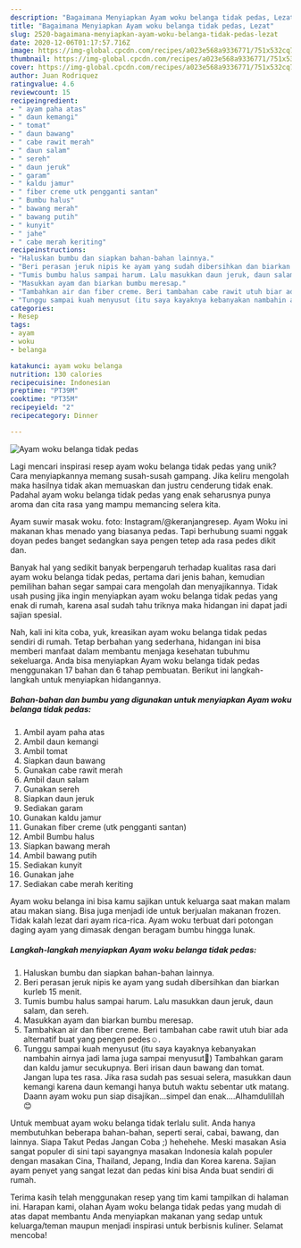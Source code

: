 ```yaml
---
description: "Bagaimana Menyiapkan Ayam woku belanga tidak pedas, Lezat"
title: "Bagaimana Menyiapkan Ayam woku belanga tidak pedas, Lezat"
slug: 2520-bagaimana-menyiapkan-ayam-woku-belanga-tidak-pedas-lezat
date: 2020-12-06T01:17:57.716Z
image: https://img-global.cpcdn.com/recipes/a023e568a9336771/751x532cq70/ayam-woku-belanga-tidak-pedas-foto-resep-utama.jpg
thumbnail: https://img-global.cpcdn.com/recipes/a023e568a9336771/751x532cq70/ayam-woku-belanga-tidak-pedas-foto-resep-utama.jpg
cover: https://img-global.cpcdn.com/recipes/a023e568a9336771/751x532cq70/ayam-woku-belanga-tidak-pedas-foto-resep-utama.jpg
author: Juan Rodriquez
ratingvalue: 4.6
reviewcount: 15
recipeingredient:
- " ayam paha atas"
- " daun kemangi"
- " tomat"
- " daun bawang"
- " cabe rawit merah"
- " daun salam"
- " sereh"
- " daun jeruk"
- " garam"
- " kaldu jamur"
- " fiber creme utk pengganti santan"
- " Bumbu halus"
- " bawang merah"
- " bawang putih"
- " kunyit"
- " jahe"
- " cabe merah keriting"
recipeinstructions:
- "Haluskan bumbu dan siapkan bahan-bahan lainnya."
- "Beri perasan jeruk nipis ke ayam yang sudah dibersihkan dan biarkan kurleb 15 menit."
- "Tumis bumbu halus sampai harum. Lalu masukkan daun jeruk, daun salam, dan sereh."
- "Masukkan ayam dan biarkan bumbu meresap."
- "Tambahkan air dan fiber creme. Beri tambahan cabe rawit utuh biar ada alternatif buat yang pengen pedes☺️."
- "Tunggu sampai kuah menyusut (itu saya kayaknya kebanyakan nambahin airnya jadi lama juga sampai menyusut🤭) Tambahkan garam dan kaldu jamur secukupnya. Beri irisan daun bawang dan tomat. Jangan lupa tes rasa. Jika rasa sudah pas sesuai selera, masukkan daun kemangi karena daun kemangi hanya butuh waktu sebentar utk matang. Daann ayam woku pun siap disajikan...simpel dan enak....Alhamdulillah😊"
categories:
- Resep
tags:
- ayam
- woku
- belanga

katakunci: ayam woku belanga 
nutrition: 130 calories
recipecuisine: Indonesian
preptime: "PT39M"
cooktime: "PT35M"
recipeyield: "2"
recipecategory: Dinner

---
```



![Ayam woku belanga tidak pedas](https://img-global.cpcdn.com/recipes/a023e568a9336771/751x532cq70/ayam-woku-belanga-tidak-pedas-foto-resep-utama.jpg)

Lagi mencari inspirasi resep ayam woku belanga tidak pedas yang unik? Cara menyiapkannya memang susah-susah gampang. Jika keliru mengolah maka hasilnya tidak akan memuaskan dan justru cenderung tidak enak. Padahal ayam woku belanga tidak pedas yang enak seharusnya punya aroma dan cita rasa yang mampu memancing selera kita.

Ayam suwir masak woku. foto: Instagram/@keranjangresep. Ayam Woku ini makanan khas menado yang biasanya pedas. Tapi berhubung suami nggak doyan pedes banget sedangkan saya pengen tetep ada rasa pedes dikit dan.

Banyak hal yang sedikit banyak berpengaruh terhadap kualitas rasa dari ayam woku belanga tidak pedas, pertama dari jenis bahan, kemudian pemilihan bahan segar sampai cara mengolah dan menyajikannya. Tidak usah pusing jika ingin menyiapkan ayam woku belanga tidak pedas yang enak di rumah, karena asal sudah tahu triknya maka hidangan ini dapat jadi sajian spesial.


Nah, kali ini kita coba, yuk, kreasikan ayam woku belanga tidak pedas sendiri di rumah. Tetap berbahan yang sederhana, hidangan ini bisa memberi manfaat dalam membantu menjaga kesehatan tubuhmu sekeluarga. Anda bisa menyiapkan Ayam woku belanga tidak pedas menggunakan 17 bahan dan 6 tahap pembuatan. Berikut ini langkah-langkah untuk menyiapkan hidangannya.

<!--inarticleads1-->

##### Bahan-bahan dan bumbu yang digunakan untuk menyiapkan Ayam woku belanga tidak pedas:

1. Ambil  ayam paha atas
1. Ambil  daun kemangi
1. Ambil  tomat
1. Siapkan  daun bawang
1. Gunakan  cabe rawit merah
1. Ambil  daun salam
1. Gunakan  sereh
1. Siapkan  daun jeruk
1. Sediakan  garam
1. Gunakan  kaldu jamur
1. Gunakan  fiber creme (utk pengganti santan)
1. Ambil  Bumbu halus
1. Siapkan  bawang merah
1. Ambil  bawang putih
1. Sediakan  kunyit
1. Gunakan  jahe
1. Sediakan  cabe merah keriting


Ayam woku belanga ini bisa kamu sajikan untuk keluarga saat makan malam atau makan siang. Bisa juga menjadi ide untuk berjualan makanan frozen. Tidak kalah lezat dari ayam rica-rica. Ayam woku terbuat dari potongan daging ayam yang dimasak dengan beragam bumbu hingga lunak. 

<!--inarticleads2-->

##### Langkah-langkah menyiapkan Ayam woku belanga tidak pedas:

1. Haluskan bumbu dan siapkan bahan-bahan lainnya.
1. Beri perasan jeruk nipis ke ayam yang sudah dibersihkan dan biarkan kurleb 15 menit.
1. Tumis bumbu halus sampai harum. Lalu masukkan daun jeruk, daun salam, dan sereh.
1. Masukkan ayam dan biarkan bumbu meresap.
1. Tambahkan air dan fiber creme. Beri tambahan cabe rawit utuh biar ada alternatif buat yang pengen pedes☺️.
1. Tunggu sampai kuah menyusut (itu saya kayaknya kebanyakan nambahin airnya jadi lama juga sampai menyusut🤭) Tambahkan garam dan kaldu jamur secukupnya. Beri irisan daun bawang dan tomat. Jangan lupa tes rasa. Jika rasa sudah pas sesuai selera, masukkan daun kemangi karena daun kemangi hanya butuh waktu sebentar utk matang. Daann ayam woku pun siap disajikan...simpel dan enak....Alhamdulillah😊


Untuk membuat ayam woku belanga tidak terlalu sulit. Anda hanya membutuhkan beberapa bahan-bahan, seperti serai, cabai, bawang, dan lainnya. Siapa Takut Pedas Jangan Coba ;) hehehehe. Meski masakan Asia sangat populer di sini tapi sayangnya masakan Indonesia kalah populer dengan masakan Cina, Thailand, Jepang, India dan Korea karena. Sajian ayam penyet yang sangat lezat dan pedas kini bisa Anda buat sendiri di rumah. 

Terima kasih telah menggunakan resep yang tim kami tampilkan di halaman ini. Harapan kami, olahan Ayam woku belanga tidak pedas yang mudah di atas dapat membantu Anda menyiapkan makanan yang sedap untuk keluarga/teman maupun menjadi inspirasi untuk berbisnis kuliner. Selamat mencoba!
